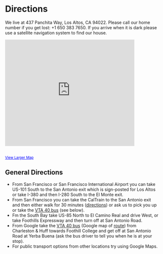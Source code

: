 <html xmlns:v="urn:schemas-microsoft-com:vml" xmlns:o="urn:schemas-microsoft-com:office:office">

<head>
<meta http-equiv="Content-Language" content="en-us">
<meta http-equiv="Content-Type" content="text/html; charset=windows-1252">
<title>Directions to Satnam and Susan's House</title>
<link rel="stylesheet" type="text/css" href="../raintown.css">
<style type="text/css">
.style1 {
	font-family: Arial, Helvetica, sans-serif;
}
.style2 {
	font-size: x-small;
}
</style>
</head>

<body>

<div id="globalWrapper">
	<div id="column-content">
		<div id="content">
			<div id="bodyContent">
<h1>Directions</h1></div></div></div></div>
<p>We live at 437 Panchita Way, Los Altos, CA 94022. Please call our home number if you get lost: +1 650 383 7650. If you arrive when it is dark please use a satellite navigation system to find our house.</p>
<iframe width="425" height="350" frameborder="0" scrolling="no" marginheight="0" marginwidth="0" src="http://maps.google.com/maps?f=q&amp;source=s_q&amp;hl=en&amp;geocode=&amp;q=437+Panchita+Way,+Los+Altos,+CA&amp;aq=0&amp;oq=437&amp;sll=37.0625,-95.677068&amp;sspn=57.161276,100.722656&amp;ie=UTF8&amp;hq=&amp;hnear=437+Panchita+Way,+Los+Altos,+California+94022&amp;t=m&amp;z=14&amp;ll=37.389258,-122.110287&amp;output=embed"></iframe>
<p><br />
  <small><a href="http://maps.google.com/maps?f=q&amp;source=embed&amp;hl=en&amp;geocode=&amp;q=437+Panchita+Way,+Los+Altos,+CA&amp;aq=0&amp;oq=437&amp;sll=37.0625,-95.677068&amp;sspn=57.161276,100.722656&amp;ie=UTF8&amp;hq=&amp;hnear=437+Panchita+Way,+Los+Altos,+California+94022&amp;t=m&amp;z=14&amp;ll=37.389258,-122.110287" style="color:#0000FF;text-align:left">View Larger Map</a></small>
</p>
<h2>General Directions</h2>
<ul>
  <li>From San Francisco or San Francisco International Airport you can take US-101 South to the San Antonio exit which is sign-posted for Los Altos or take I-380 and then I-280 South to the El Monte exit.
</li>
  <li>From San Francisco you can take the CalTrain to the San Antonio exit and then either walk for 30 minutes (<a href="http://maps.google.com/maps?saddr=Showers+Dr&daddr=437+Panchita+Way,+Los+Altos,+California+94022&hl=en&ll=37.401085,-122.104111&spn=0.014199,0.02459&sll=37.392187,-122.084541&sspn=0.056804,0.098362&geocode=FeTFOgIdTNC4-A%3BFcqDOgIdsb64-CllEzjClLCPgDHji4cdqFp9CQ&oq=san+antontio+caltr&dirflg=w&mra=dme&mrsp=0&sz=14&t=m&z=16">directions</a>) or ask us to pick you up or take the <a href="http://www.vta.org/schedules/SC_40.html">VTA 40 bus</a> (see below).</li>
  <li>Fm the South Bay take US-85 North to El Camino Real and drive West, or take Foothills Expressway and then turn off at San Antonio Road.</li>
  <li>From Google take the <a href="http://www.vta.org/schedules/SC_40.html">VTA 40 bus</a> (Google map of <a href="http://maps.google.com/maps?saddr=Huff+Ave&daddr=437+Panchita+Way,+Los+Altos,+California+94022&hl=en&sll=37.41634,-122.083082&sspn=0.014196,0.02459&geocode=FeP9OgIdsCm5-A%3BFcqDOgIdsb64-CllEzjClLCPgDHji4cdqFp9CQ&dirflg=r&ttype=now&noexp=0&noal=0&sort=def&mra=ltm&t=m&z=14&start=0">route</a>) from Charleston &amp; Huff towards Foothill College and get off at San Antonio Road at Yerba Buena (ask the bus driver to tell you when he is at your stop).</li>
  <li>For public transport options from other locations try using Google Maps.</li>
</ul>
</body>

</html>

